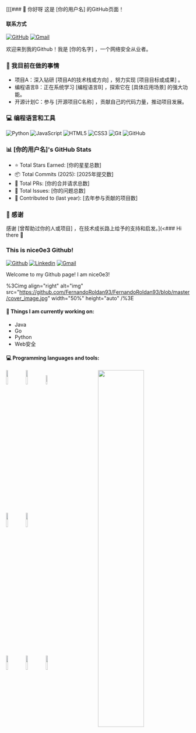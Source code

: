 [[[### 👋 你好呀
这是 [你的用户名] 的GitHub页面！

#### 联系方式
[![GitHub](https://img.shields.io/badge/GitHub-<你的GitHub链接>-blue?style=flat-square&logo=github)](<你的GitHub链接>)
[![Gmail](https://img.shields.io/badge/Gmail-<你的邮箱>-red?style=flat-square&logo=gmail)](mailto:<你的邮箱>)

欢迎来到我的Github！我是 [你的名字] ，一个网络安全从业者。

### 🚀 我目前在做的事情
- 项目A：深入钻研 [项目A的技术栈或方向] ，努力实现 [项目目标或成果] 。
- 编程语言B：正在系统学习 [编程语言B] ，探索它在 [具体应用场景] 的强大功能。
- 开源计划C：参与 [开源项目C名称] ，贡献自己的代码力量，推动项目发展。

### 💻 编程语言和工具
![Python](https://img.shields.io/badge/Python-3776AB?style=flat-square&logo=python&logoColor=white)
![JavaScript](https://img.shields.io/badge/JavaScript-F7DF1E?style=flat-square&logo=javascript&logoColor=black)
![HTML5](https://img.shields.io/badge/HTML5-E34F26?style=flat-square&logo=html5&logoColor=white)
![CSS3](https://img.shields.io/badge/CSS3-1572B6?style=flat-square&logo=css3&logoColor=white)
![Git](https://img.shields.io/badge/Git-F05032?style=flat-square&logo=git&logoColor=white)
![GitHub](https://img.shields.io/badge/GitHub-181717?style=flat-square&logo=github&logoColor=white)

### 📊 [你的用户名]'s GitHub Stats
- ⭐ Total Stars Earned: [你的星星总数]
- 📦 Total Commits (2025): [2025年提交数]
- 📄 Total PRs: [你的合并请求总数]
- 🐛 Total Issues: [你的问题总数]
- 🤝 Contributed to (last year): [去年参与贡献的项目数]

### 🙏 感谢
感谢 [曾帮助过你的人或项目] ，在技术成长路上给予的支持和启发。](<### Hi there 👋 
### This is nice0e3 Github!

[![Github](https://img.shields.io/badge/-Github-000?style=flat&logo=Github&logoColor=white)](https://github.com/nice0e3)
[![Linkedin](https://img.shields.io/badge/-LinkedIn-blue?style=flat&logo=Linkedin&logoColor=white)](https://www.xxx/)
[![Gmail](https://img.shields.io/badge/-Gmail-c14438?style=flat&logo=Gmail&logoColor=white)](mailto:xxx@gmail.com)

Welcome to my Github page! I am nice0e3!  

%3Cimg align="right" alt="img" src="https://github.com/FernandoRoldan93/FernandoRoldan93/blob/master/cover_image.jpg" width="50%" height="auto" /%3E


#### 🌱 Things I am currently working on: 
- Java
- Go
- Python
- Web安全





#### :computer: Programming languages and tools: 
<p>
<img width="50%" align="right" src="https://github-readme-stats.vercel.app/api?username=ordshine&show_icons=true&hide_border=true" />

<code><img width="10%" src="https://www.vectorlogo.zone/logos/java/java-ar21.svg"></code>
<code><img width="10%" src="https://www.vectorlogo.zone/logos/python/python-ar21.svg"></code>
<code><img width="8%" src="https://www.vectorlogo.zone/logos/r-project/r-project-icon.svg"></code>
<br />
<code><img width="10%" src="https://www.vectorlogo.zone/logos/pocoo_flask/pocoo_flask-ar21.svg"></code>
<code><img width="10%" src="https://www.vectorlogo.zone/logos/mysql/mysql-ar21.svg"></code>
<br />
<code><img width="10%" src="https://www.vectorlogo.zone/logos/apache_spark/apache_spark-ar21.svg"></code>
<code><img width="10%" src="https://www.vectorlogo.zone/logos/apache_hadoop/apache_hadoop-ar21.svg"></code>
<code><img width="10%" src="https://www.vectorlogo.zone/logos/git-scm/git-scm-ar21.svg"></code>
</p>
